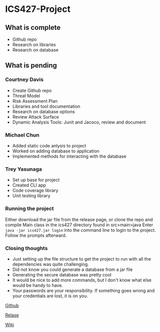 # ICS427-Project

## What is complete
* Github repo
* Research on libraries
* Research on database

## What is pending
 
### Courtney Davis
* Create Github repo
* Threat Model
* Risk Assessment Plan
* Libraries and tool documentation
* Research on database options
* Review Attack Surface 
* Dynamic Analysis Tools: Junit and Jacoco, review and document

### Michael Chun
* Added static code anlysis to project
* Worked on adding database to application
* Implemented methods for interacting with the database

### Trey Yasunaga
* Set up base for project
* Created CLI app
* Code coverage library
* Unit testing library

### Running the project
Either download the jar file from the release page, or clone the repo and compile Main class in the ics427 directory found in src>main>java
Enter ```java -jar ics427.jar login``` into the command line to login to the project. Follow the prompts afterward.

### Closing thoughts
* Just setting up the file structure to get the project to run with all the dependencies was quite challenging. 
* Did not know you could generate a database from a jar file
* Generating the secure database was pretty cool
* It would be nice to add more commands, but I don't know what else would be handy to have.
* Your passwords are your responsibility. If something goes wrong and your credentials are lost, it is on you. 

[Github](https://github.com/Courtney-Davis809/ICS427-Project)

[Relase](https://github.com/Courtney-Davis808/ICS427-Project/releases)

[Wiki](https://github.com/Courtney-Davis808/ICS427-Project/wiki)
